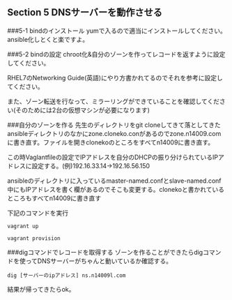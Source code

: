 ## Section 5 DNSサーバーを動作させる

###5-1 bindのインストール
yumで入るので適当にインストールしてください。
ansible化しとくと楽ですよ。

###5-2 bindの設定
chroot化&自分のゾーンを作ってレコードを返すように設定してください。

RHEL7のNetworking Guide(英語)にやり方書かれてるのでそれを参考に設定してください。

また、ゾーン転送を行なって、ミラーリングができていることを確認してください(そのためには2台の仮想マシンが必要になります)

###自分のゾーンを作る
先生のディレクトリをgit cloneしてきて落としてきたansibleディレクトリのなかにzone.cloneko.conがあるのでzone.n14009.comに書き直す。ファイルを開きclonekoのところをすべてn14009に書き直す。

この時Vaglantfileの設定でIPアドレスを自分のDHCPの振り分けられているIPアドレスに設定する。(例)192.16.33.14→192.16.56.150

ansibleのディレクトリに入っているmaster-named.confとslave-named.conf中にもIPアドレスを書く欄があるのでそこも変更する。clonekoと書かれているところもすべてn14009に書き直す

下記のコマンドを実行

    vagrant up 

    vagrant provision

###digコマンドでレコードを取得する
ゾーンを作ることができたらdigコマンドを使ってDNSサーバーがちゃんと動いているか確認する。
    
    dig [サーバーのipアドレス] ns.n14009l.com

結果が帰ってきたらok。
